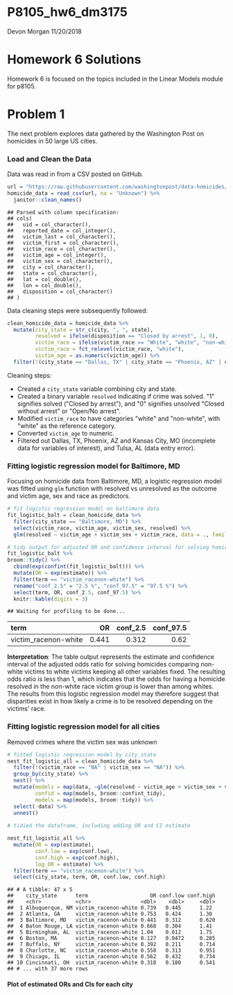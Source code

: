 P8105\_hw6\_dm3175
================
Devon Morgan
11/20/2018

Homework 6 Solutions
====================

Homework 6 is focused on the topics included in the Linear Models module for p8105.

Problem 1
=========

The next problem explores data gathered by the Washington Post on homicides in 50 large US cities.

### Load and Clean the Data

Data was read in from a CSV posted on GitHub.

``` r
url = "https://raw.githubusercontent.com/washingtonpost/data-homicides/master/homicide-data.csv"
homicide_data = read_csv(url, na = "Unknown") %>% 
  janitor::clean_names() 
```

    ## Parsed with column specification:
    ## cols(
    ##   uid = col_character(),
    ##   reported_date = col_integer(),
    ##   victim_last = col_character(),
    ##   victim_first = col_character(),
    ##   victim_race = col_character(),
    ##   victim_age = col_integer(),
    ##   victim_sex = col_character(),
    ##   city = col_character(),
    ##   state = col_character(),
    ##   lat = col_double(),
    ##   lon = col_double(),
    ##   disposition = col_character()
    ## )

Data cleaning steps were subsequently followed:

``` r
clean_homicide_data = homicide_data %>% 
  mutate(city_state = str_c(city, ", ", state),
         resolved = ifelse(disposition == "Closed by arrest", 1, 0),
         victim_race = ifelse(victim_race == "White", "white", "non-white"),
         victim_race = fct_relevel(victim_race, "white"),
         victim_age = as.numeric(victim_age)) %>% 
  filter(!(city_state == "Dallas, TX" | city_state == "Phoenix, AZ" | city_state == "Kansas City, MO" | city_state == "Tulsa, AL"))
```

Cleaning steps:

-   Created a `city_state` variable combining city and state.
-   Created a binary variable `resolved` indicating if crime was solved. "1" signifies solved ("Closed by arrest"), and "0" signifies unsolved "Closed without arrest" or "Open/No arrest".
-   Modified `victim_race` to have categories "white" and "non-white", with "white" as the reference category.
-   Converted `victim_age` to numeric.
-   Filtered out Dallas, TX, Phoenix, AZ and Kansas City, MO (incomplete data for variables of interest), and Tulsa, AL (data entry error).

### Fitting logistic regression model for Baltimore, MD

Focusing on homicide data from Baltimore, MD, a logistic regression model was fitted using `glm` function with resolved vs unresolved as the outcome and victim age, sex and race as predictors.

``` r
# fit logistic regression model on baltimore data
fit_logistic_balt = clean_homicide_data %>% 
  filter(city_state == "Baltimore, MD") %>% 
  select(victim_race, victim_age, victim_sex, resolved) %>% 
  glm(resolved ~ victim_age + victim_sex + victim_race, data = ., family = binomial()) 

# tidy output for adjusted OR and confidence interval for solving homicides comparing non-white victims to white victims keeping all other variables fixed
fit_logistic_balt %>% 
broom::tidy() %>% 
  cbind(exp(confint(fit_logistic_balt))) %>% 
  mutate(OR = exp(estimate)) %>%
  filter(term == "victim_racenon-white") %>% 
  rename("conf_2.5" = "2.5 %", "conf_97.5" = "97.5 %") %>% 
  select(term, OR, conf_2.5, conf_97.5) %>% 
  knitr::kable(digits = 3)
```

    ## Waiting for profiling to be done...

| term                  |     OR|  conf\_2.5|  conf\_97.5|
|:----------------------|------:|----------:|-----------:|
| victim\_racenon-white |  0.441|      0.312|        0.62|

**Interpretation**: The table output represents the estimate and confidence interval of the adjusted odds ratio for solving homicides comparing non-white victims to white victims keeping all other variables fixed. The resulting odds ratio is less than 1, which indicates that the odds for having a homicide resolved in the non-white race victim group is lower than among whites. The results from this logistic regression model may therefore suggest that disparities exist in how likely a crime is to be resolved depending on the victims' race.

### Fitting logistic regression model for all cities

Removed crimes where the victim sex was unknown

``` r
# fitted logistic regression model by city_state
nest_fit_logistic_all = clean_homicide_data %>% 
  filter(!(victim_race == "NA" | victim_sex == "NA")) %>%
  group_by(city_state) %>%
  nest() %>%
  mutate(models = map(data, ~glm(resolved ~ victim_age + victim_sex + victim_race, data = ., family = binomial())),
         confid = map(models, broom::confint_tidy),
         models = map(models, broom::tidy)) %>% 
  select(-data) %>% 
  unnest()
  
# tidied the dataframe, including adding OR and CI estimate

nest_fit_logistic_all %>% 
  mutate(OR = exp(estimate),
         conf.low = exp(conf.low),
         conf.high = exp(conf.high), 
         log_OR = estimate) %>%
  filter(term == "victim_racenon-white") %>%
  select(city_state, term, OR, conf.low, conf.high)
```

    ## # A tibble: 47 x 5
    ##    city_state      term                    OR conf.low conf.high
    ##    <chr>           <chr>                <dbl>    <dbl>     <dbl>
    ##  1 Albuquerque, NM victim_racenon-white 0.739   0.445      1.22 
    ##  2 Atlanta, GA     victim_racenon-white 0.753   0.424      1.30 
    ##  3 Baltimore, MD   victim_racenon-white 0.441   0.312      0.620
    ##  4 Baton Rouge, LA victim_racenon-white 0.668   0.304      1.41 
    ##  5 Birmingham, AL  victim_racenon-white 1.04    0.612      1.75 
    ##  6 Boston, MA      victim_racenon-white 0.127   0.0472     0.285
    ##  7 Buffalo, NY     victim_racenon-white 0.392   0.211      0.714
    ##  8 Charlotte, NC   victim_racenon-white 0.558   0.313      0.951
    ##  9 Chicago, IL     victim_racenon-white 0.562   0.432      0.734
    ## 10 Cincinnati, OH  victim_racenon-white 0.318   0.180      0.541
    ## # ... with 37 more rows

#### Plot of estimated ORs and CIs for each city
